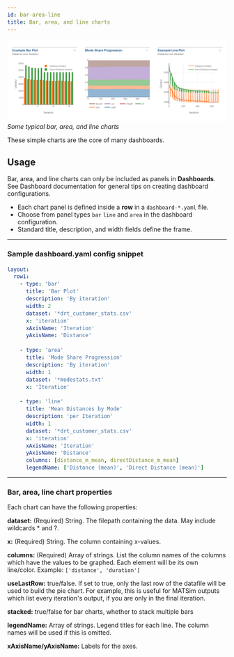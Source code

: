 ```yaml
---
id: bar-area-line
title: Bar, area, and line charts
---
```


![bar area example](assets/bar-line.png)
_Some typical bar, area, and line charts_

These simple charts are the core of many dashboards.

## Usage

Bar, area, and line charts can only be included as panels in **Dashboards**. See Dashboard documentation for general tips on creating dashboard configurations.

- Each chart panel is defined inside a **row** in a `dashboard-*.yaml` file.
- Choose from panel types `bar` `line` and `area` in the dashboard configuration.
- Standard title, description, and width fields define the frame.

---

### Sample dashboard.yaml config snippet

```yaml
layout:
  row1:
    - type: 'bar'
      title: 'Bar Plot'
      description: 'By iteration'
      width: 2
      dataset: '*drt_customer_stats.csv'
      x: 'iteration'
      xAxisName: 'Iteration'
      yAxisName: 'Distance'

    - type: 'area'
      title: 'Mode Share Progression'
      description: 'By iteration'
      width: 1
      dataset: '*modestats.txt'
      x: 'Iteration'

    - type: 'line'
      title: 'Mean Distances by Mode'
      description: 'per Iteration'
      width: 1
      dataset: '*drt_customer_stats.csv'
      x: 'iteration'
      xAxisName: 'Iteration'
      yAxisName: 'Distance'
      columns: [distance_m_mean, directDistance_m_mean]
      legendName: ['Distance (mean)', 'Direct Distance (mean)']
```

---

### Bar, area, line chart properties

Each chart can have the following properties:

**dataset:** (Required) String. The filepath containing the data. May include wildcards \* and ?.

**x:** (Required) String. The column containing x-values.

**columns:** (Required) Array of strings. List the column names of the columns which have the values to be graphed. Each element will be its own line/color. Example: `['distance', 'duration']`

**useLastRow:** true/false. If set to true, only the last row of the datafile will be used to build the pie chart. For example, this is useful for MATSim outputs which list every iteration's output, if you are only in the final iteration.

**stacked:** true/false for bar charts, whether to stack multiple bars

**legendName:** Array of strings. Legend titles for each line. The column names will be used if this is omitted.

**xAxisName/yAxisName:** Labels for the axes.
